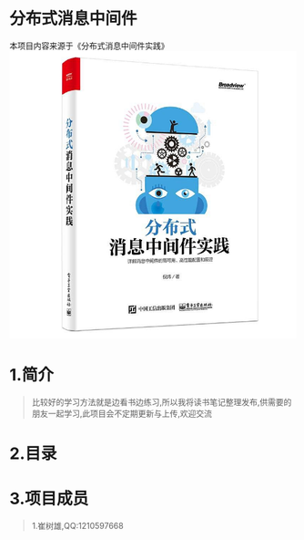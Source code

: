 # 分布式消息中间件
本项目内容来源于《分布式消息中间件实践》
![分布式消息中间件](doc/img/distr-msg-middle.jpg)
# 1.简介
> 比较好的学习方法就是边看书边练习,所以我将读书笔记整理发布,供需要的朋友一起学习,此项目会不定期更新与上传,欢迎交流
# 2.目录

# 3.项目成员
> 1.崔树雄,QQ:1210597668